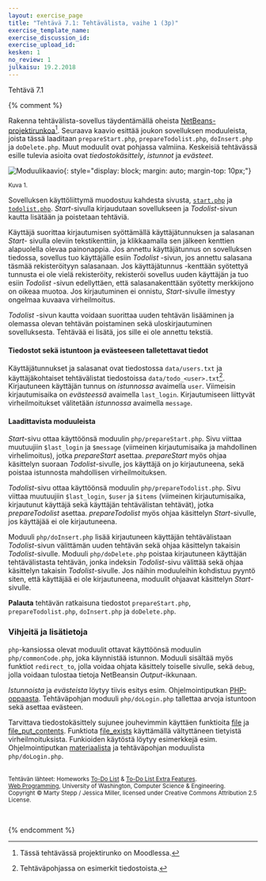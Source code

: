 ```yaml
---
layout: exercise_page
title: "Tehtävä 7.1: Tehtävälista, vaihe 1 (3p)"
exercise_template_name:
exercise_discussion_id:
exercise_upload_id:
kesken: 1
no_review: 1
julkaisu: 19.2.2018
---
```


Tehtävä 7.1

{% comment %}


Rakenna tehtävälista-sovellus täydentämällä oheista [NetBeans-projektirunkoa][pohja][^1]. Seuraava kaavio esittää joukon sovelluksen moduuleista, joista tässä laaditaan `prepareStart.php`, `prepareTodolist.php`, `doInsert.php` ja `doDelete.php`. Muut moduulit ovat pohjassa valmiina. Keskeisiä tehtävässä esille tulevia asioita ovat *tiedostokäsittely*, *istunnot* ja *evästeet*.

[pohja]: https://moodle2.tut.fi/mod/resource/view.php?id=320530

[^1]: Tässä tehtävässä projektirunko on Moodlessa.


![Moduulikaavio](../img/part7-ex7.1.png "Moduulikaavio"){: style="display: block; margin: auto; margin-top: 10px;"}

<small>Kuva 1.</small>


Sovelluksen käyttöliittymä muodostuu kahdesta sivusta, [`start.php`][start] ja [`todolist.php`][todolist]. *Start*-sivulla kirjaudutaan sovellukseen ja *Todolist*-sivun kautta lisätään ja poistetaan tehtäviä.

[start]: https://moodle2.tut.fi/mod/resource/view.php?id=320528
[todolist]: https://moodle2.tut.fi/mod/resource/view.php?id=320527


Käyttäjä suorittaa kirjautumisen syöttämällä käyttäjätunnuksen ja salasanan *Start*- sivulla oleviin tekstikenttiin, ja klikkaamalla sen jälkeen kenttien alapuolella olevaa painonappia. Jos annettu käyttäjätunnus on sovelluksen tiedossa, sovellus tuo käyttäjälle esiin *Todolist* -sivun, jos annettu salasana täsmää rekisteröityyn salasanaan. Jos käyttäjätunnus -kenttään syötettyä tunnusta ei ole vielä rekisteröity, rekisteröi sovellus uuden käyttäjän ja tuo esiin *Todolist* -sivun edellyttäen, että salasanakenttään syötetty merkkijono on oikeaa muotoa. Jos kirjautuminen ei onnistu, *Start*-sivulle ilmestyy ongelmaa kuvaava virheilmoitus.

*Todolist* -sivun kautta voidaan suorittaa uuden tehtävän lisääminen ja olemassa olevan tehtävän poistaminen sekä uloskirjautuminen sovelluksesta. Tehtävää ei lisätä, jos sille ei ole annettu tekstiä.

#### Tiedostot sekä istuntoon ja evästeeseen talletettavat tiedot

Käyttäjätunnukset ja salasanat ovat tiedostossa `data/users.txt` ja käyttäjäkohtaiset tehtävälistat tiedostoissa `data/todo_<user>.txt`[^2]. Kirjautuneen käyttäjän tunnus on *istunnossa* avaimella `user`. Viimeisin kirjautumisaika on *evästeessä* avaimella `last_login`. Kirjautumiseen liittyvät virheilmoitukset välitetään *istunnossa* avaimella `message`.

[^2]: Tehtäväpohjassa on esimerkit tiedostoista.

#### Laadittavista moduuleista

*Start*-sivu ottaa käyttöönsä moduulin `php/prepareStart.php`. Sivu viittaa muutuujiin `$last_login` ja `$message` (viimeinen kirjautumisaika ja mahdollinen virhelimoitus), jotka *prepareStart* asettaa.  *prepareStart* myös ohjaa käsittelyn suoraan *Todolist*-sivulle, jos käyttäjä on jo kirjautuneena, sekä poistaa istunnosta mahdollisen virheilmoituksen.

*Todolist*-sivu ottaa käyttöönsä moduulin `php/prepareTodolist.php`. Sivu viittaa muutuujiin `$last_login`, `$user` ja `$items` (viimeinen kirjautumisaika, kirjautunut käyttäjä sekä käyttäjän tehtävälistan tehtävät), jotka *prepareTodolist* asettaa.  *prepareTodolist* myös ohjaa käsittelyn *Start*-sivulle, jos käyttäjää ei ole kirjautuneena.

Moduuli `php/doInsert.php` lisää kirjautuneen käyttäjän tehtävälistaan *Todolist*-sivun välittämän uuden tehtävän sekä ohjaa käsittelyn takaisin *Todolist*-sivulle. Moduuli `php/doDelete.php` poistaa kirjautuneen käyttäjän tehtävälistasta  tehtävän, jonka indeksin *Todolist*-sivu välittää sekä ohjaa käsittelyn takaisin *Todolist*-sivulle. Jos näihin moduuleihin kohdistuu pyyntö siten, että käyttäjää ei ole kirjautuneena, moduulit ohjaavat käsittelyn *Start*-sivulle.


**Palauta** tehtävän ratkaisuna tiedostot `prepareStart.php`, `prepareTodolist.php`, `doInsert.php` ja `doDelete.php`.

### Vihjeitä ja lisätietoja

`php`-kansiossa olevat moduulit ottavat käyttöönsä moduulin `php/commonCode.php`, joka käynnistää istunnon. Moduuli sisältää myös funktiot `redirect_to`, jolla voidaa ohjata käsittely toiselle sivulle, sekä `debug`, jolla voidaan tulostaa tietoja NetBeansin *Output*-ikkunaan.

*Istunnoista* ja *evästeista* löytyy tiivis esitys esim. Ohjelmointiputkan [PHP-oppaasta][putka-1]. Tehtäväpohjan moduuli `php/doLogin.php` tallettaa arvoja istuntoon sekä asettaa evästeen.

Tarvittava tiedostokäsittely sujunee jouhevimmin käyttäen funktioita [file][file] ja
[file_put_contents][file_put_contents]. Funktiota [file_exists][file_exists] käyttämällä vältyttäneen tietyistä virheilmoituksista. Funkioiden käytöstä löytyy esimerkkejä esim. Ohjelmointiputkan [materiaalista][putka-2] ja tehtäväpohjan moduulista `php/doLogin.php`.


[file_exists]: http://php.net/manual/en/function.file-exists.php
[file]: http://php.net/manual/en/function.file.php
[file_put_contents]: http://php.net/manual/en/function.file-put-contents.php

[putka-1]: https://www.ohjelmointiputka.net/oppaat/opas.php?tunnus=php_11
[putka-2]: https://www.ohjelmointiputka.net/oppaat/opas.php?tunnus=php_09

<br/><small>
Tehtävän lähteet: Homeworks [To-Do List][todo] & [To-Do List Extra Features][extra].<br/>
[Web Programming][cse154], University of Washington, Computer Science & Engineering.<br/>
Copyright © Marty Stepp / Jessica Miller, licensed under Creative Commons Attribution 2.5 License.
</small>

[todo]: https://moodle2.tut.fi/mod/resource/view.php?id=320576
[extra]: https://moodle2.tut.fi/mod/resource/view.php?id=320577

[cse154]:https://courses.cs.washington.edu/courses/cse154/

<br/>

{% endcomment %}
